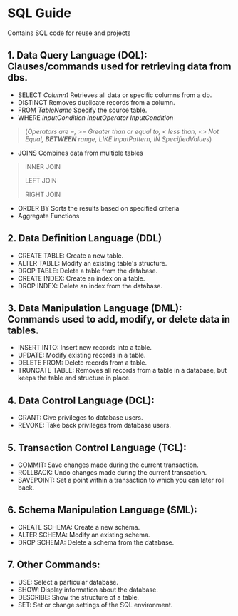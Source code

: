 # **SQL Guide**
Contains SQL code for reuse and projects

## 1. Data Query Language (DQL): Clauses/commands used for retrieving data from dbs.
- SELECT *Column1* Retrieves all data or specific columns from a db.
- DISTINCT Removes duplicate records from a column.
- FROM *TableName* Specify the source table.
- WHERE *InputCondition InputOperator InputCondition*
> (*Operators are =, >= Greater than or equal to, < less than, <> Not Equal, **BETWEEN** range, LIKE InputPattern, IN SpecifiedValues*)
- JOINS Combines data from multiple tables
> INNER JOIN
> 
> LEFT JOIN
> 
> RIGHT JOIN 
- ORDER BY Sorts the results based on specified criteria
- Aggregate Functions 

## 2. Data Definition Language (DDL)
- CREATE TABLE: Create a new table.
- ALTER TABLE: Modify an existing table's structure.
- DROP TABLE: Delete a table from the database.
- CREATE INDEX: Create an index on a table.
- DROP INDEX: Delete an index from the database.

## 3. Data Manipulation Language (DML): Commands used to add, modify, or delete data in tables.
- INSERT INTO: Insert new records into a table.
- UPDATE: Modify existing records in a table.
- DELETE FROM: Delete records from a table.
- TRUNCATE TABLE: Removes all records from a table in a database, but keeps the table and structure in place.

## 4. Data Control Language (DCL):
- GRANT: Give privileges to database users.
- REVOKE: Take back privileges from database users.

## 5. Transaction Control Language (TCL):
- COMMIT: Save changes made during the current transaction.
- ROLLBACK: Undo changes made during the current transaction.
- SAVEPOINT: Set a point within a transaction to which you can later roll back.

## 6. Schema Manipulation Language (SML):
- CREATE SCHEMA: Create a new schema.
- ALTER SCHEMA: Modify an existing schema.
- DROP SCHEMA: Delete a schema from the database.

## 7. Other Commands:
- USE: Select a particular database.
- SHOW: Display information about the database.
- DESCRIBE: Show the structure of a table.
- SET: Set or change settings of the SQL environment.
